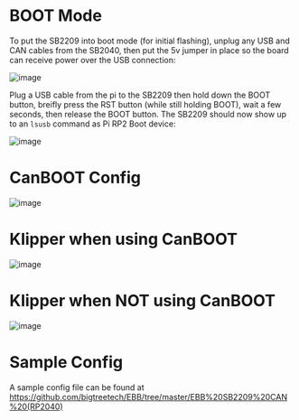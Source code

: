 # BOOT Mode


To put the SB2209 into boot mode (for initial flashing), unplug any USB and CAN cables from the SB2040, then put the 5v jumper in place so the board can receive power over the USB connection:

![image](https://github.com/Esoterical/voron_canbus/assets/124253477/e8daeabf-3c85-45cb-89e3-0735cca961dd)

Plug a USB cable from the pi to the SB2209 then hold down the BOOT button, breifly press the RST button (while still holding BOOT), wait a few seconds, then release the BOOT button. The SB2209 should now show up to an `lsusb` command as Pi RP2 Boot device:

![image](https://github.com/Esoterical/voron_canbus/assets/124253477/fda3a72c-b255-46fd-ab11-938c92844d42)



# CanBOOT Config

![image](https://github.com/Esoterical/voron_canbus/assets/124253477/4a0e1807-5ead-4117-92a8-2015a381d7f1)


# Klipper when using CanBOOT

![image](https://github.com/Esoterical/voron_canbus/assets/124253477/aac98e3a-472f-4934-9000-13de6e66849e)



# Klipper when **NOT** using CanBOOT

![image](https://github.com/Esoterical/voron_canbus/assets/124253477/72c34057-2c5e-46ff-9d87-05dddf013b27)

# Sample Config

A sample config file can be found at https://github.com/bigtreetech/EBB/tree/master/EBB%20SB2209%20CAN%20(RP2040)


